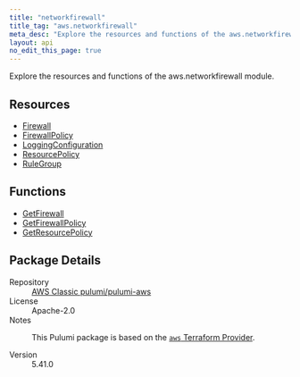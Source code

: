 ```yaml
---
title: "networkfirewall"
title_tag: "aws.networkfirewall"
meta_desc: "Explore the resources and functions of the aws.networkfirewall module."
layout: api
no_edit_this_page: true
---
```


<!-- WARNING: this file was generated by Pulumi Docs Generator. -->
<!-- Do not edit by hand unless you're certain you know what you are doing! -->

Explore the resources and functions of the aws.networkfirewall module.

<h2 id="resources">Resources</h2>
<ul class="api">
    <li><a href="firewall/" title="Firewall"><span class="api-symbol api-symbol--resource"></span>Firewall</a></li>
    <li><a href="firewallpolicy/" title="FirewallPolicy"><span class="api-symbol api-symbol--resource"></span>FirewallPolicy</a></li>
    <li><a href="loggingconfiguration/" title="LoggingConfiguration"><span class="api-symbol api-symbol--resource"></span>LoggingConfiguration</a></li>
    <li><a href="resourcepolicy/" title="ResourcePolicy"><span class="api-symbol api-symbol--resource"></span>ResourcePolicy</a></li>
    <li><a href="rulegroup/" title="RuleGroup"><span class="api-symbol api-symbol--resource"></span>RuleGroup</a></li>
</ul>

<h2 id="functions">Functions</h2>
<ul class="api">
    <li><a href="getfirewall/" title="GetFirewall"><span class="api-symbol api-symbol--function"></span>GetFirewall</a></li>
    <li><a href="getfirewallpolicy/" title="GetFirewallPolicy"><span class="api-symbol api-symbol--function"></span>GetFirewallPolicy</a></li>
    <li><a href="getresourcepolicy/" title="GetResourcePolicy"><span class="api-symbol api-symbol--function"></span>GetResourcePolicy</a></li>
</ul>

<h2 id="package-details">Package Details</h2>
<dl class="package-details">
	<dt>Repository</dt>
	<dd><a href="https://github.com/pulumi/pulumi-aws">AWS Classic pulumi/pulumi-aws</a></dd>
	<dt>License</dt>
	<dd>Apache-2.0</dd>
	<dt>Notes</dt>
	<dd><p>This Pulumi package is based on the <a href="https://github.com/hashicorp/terraform-provider-aws"><code>aws</code> Terraform Provider</a>.</p>
</dd>
	<dt>Version</dt>
	<dd>5.41.0</dd>
</dl>

